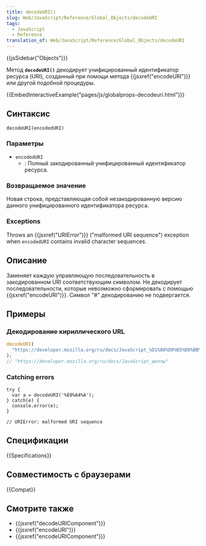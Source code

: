 ```yaml
---
title: decodeURI()
slug: Web/JavaScript/Reference/Global_Objects/decodeURI
tags:
  - JavaScript
  - Reference
translation_of: Web/JavaScript/Reference/Global_Objects/decodeURI
---
```


{{jsSidebar("Objects")}}

Метод **`decodeURI()`** декодирует унифицированный идентификатор ресурса (URI), созданный при помощи метода {{jsxref("encodeURI")}} или другой подобной процедуры.

{{EmbedInteractiveExample("pages/js/globalprops-decodeuri.html")}}

## Синтаксис

```
decodeURI(encodedURI)
```

### Параметры

- `encodedURI`
  - : Полный закодированный унифицированный идентификатор ресурса.

### Возвращаемое значение

Новая строка, представляющая собой незакодированную версию данного унифицированного идентификатора ресурса.

### Exceptions

Throws an {{jsxref("URIError")}} ("malformed URI sequence") exception when `encodedURI` contains invalid character sequences.

## Описание

Заменяет каждую управляющую последовательность в закодированном URI соответствующим символом. Не декодирует последовательности, которые невозможно сформировать с помощью {{jsxref("encodeURI")}}. Символ "#" декодированию не подвергается.

## Примеры

### Декодирование кириллического URL

```js
decodeURI(
  "https://developer.mozilla.org/ru/docs/JavaScript_%D1%88%D0%B5%D0%BB%D0%BB%D1%8B",
);
// "https://developer.mozilla.org/ru/docs/JavaScript_шеллы"
```

### Catching errors

```
try {
  var a = decodeURI('%E0%A4%A');
} catch(e) {
  console.error(e);
}

// URIError: malformed URI sequence
```

## Спецификации

{{Specifications}}

## Совместимость с браузерами

{{Compat}}

## Смотрите также

- {{jsxref("decodeURIComponent")}}
- {{jsxref("encodeURI")}}
- {{jsxref("encodeURIComponent")}}
